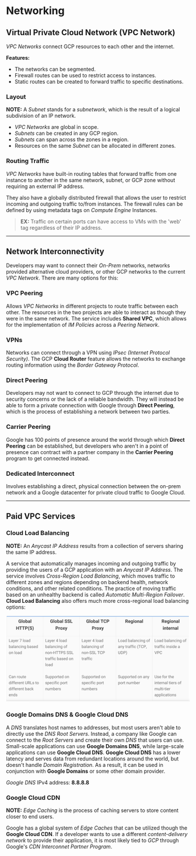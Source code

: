 # Networking

## Virtual Private Cloud Network (VPC Network)

*VPC Networks* connect GCP resources to each other and the internet.

__Features:__
* The networks can be segmented.
* Firewall routes can be used to restrict access to instances.
* Static routes can be created to forward traffic to specific destinations.

### Layout

__NOTE:__ A *Subnet* stands for a *subnetwork*, which is the result of a logical subdivision of an IP network. 

* *VPC Networks* are global in scope. 
* *Subnets* can be created in any GCP region.
* *Subnets* can span across the zones in a region.
* Resources on the same *Subnet* can be allocated in different zones.

### Routing Traffic

*VPC Networks* have built-in routing tables that forward traffic from one instance to another in the same network, subnet, or GCP zone without requiring an external IP address. <br>

They also have a globally distributed firewall that allows the user to restrict incoming and outgoing traffic to/from instances. The firewall rules can be defined by using metadata tags on *Compute Engine* Instances.
> __EX:__ Traffic on certain ports can have access to VMs with the 'web' tag regardless of their IP address. 

- - - -

## Network Interconnectivity

Developers may want to connect their *On-Prem* networks, networks provided alternative cloud providers, or other GCP networks to the current *VPC Network*. There are many options for this:

### VPC Peering

Allows *VPC Networks* in different projects to route traffic between each other. The resources in the two projects are able to interact as though they were in the same network. The service includes **Shared VPC**, which allows for the implementation of *IM Policies* across a *Peering Network*.

### VPNs

Networks can connect through a VPN using *IPsec (Internet Protocol Security)*. The GCP **Cloud Router** feature allows the networks to exchange routing information using the *Border Gateway Protocol*.

### Direct Peering

Developers may not want to connect to GCP through the internet due to security concerns or the lack of a reliable bandwidth. They will instead be able to form a private connection with Google through **Direct Peering**, which is the process of establishing a network between two parties. 

### Carrier Peering

Google has 100 points of presence around the world through which **Direct Peering** can be established, but developers who aren't in a point of presence can contract with a partner company in the **Carrier Peering** program to get connected instead.

### Dedicated Interconnect

Involves establishing a direct, physical connection between the on-prem network and a Google datacenter for private cloud traffic to Google Cloud.

- - - -

## Paid VPC Services

### Cloud Load Balancing

__NOTE:__ An *Anycast IP Address* results from a collection of servers sharing the same IP address.

A service that automatically manages incoming and outgoing traffic by providing the users of a GCP application with an *Anycast IP Address*. The service involves *Cross-Region Load Balancing*, which moves traffic to different zones and regions depending on backend health, network conditions, and other related conditions. The practice of moving traffic based on an unhealthy backend is called *Automatic Multi-Region Failover*. **Cloud Load Balancing** also offers much more cross-regional load balancing options:

![Multiple Types of Load Balancing](./images/loadBalancing.png)

### Google Domains DNS & Google Cloud DNS

A *DNS* translates host names to addresses, but most users aren't able to directly use the *DNS Root Servers*. Instead, a company like Google can connect to the *Root Servers* and create their own *DNS* that users can use. Small-scale applications can use **Google Domains DNS**, while large-scale applications can use **Google Cloud DNS**. **Google Cloud DNS** has a lower latency and serves data from redundant locations around the world, but doesn't handle *Domain Registration*. As a result, it can be used in conjunction with **Google Domains** or some other domain provider.<br>

*Google DNS* IPv4 address: **8.8.8.8**

### Google Cloud CDN

__NOTE:__ *Edge Caching* is the process of caching servers to store content closer to end users. 

Google has a global system of *Edge Caches* that can be utilized though the **Google Cloud CDN**. If a developer wants to use a different *content-delivery network* to provide their application, it is most likely tied to *GCP* through Google's *CDN Interconnet Partner Program*.